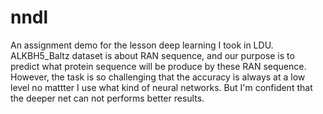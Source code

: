 # nndl
An assignment demo for the lesson deep learning I took in LDU.
ALKBH5_Baltz dataset is about RAN sequence, and our purpose is to predict what protein sequence will be produce by these RAN sequence. However, the task is so challenging that the accuracy is always at a low level no mattter I use what kind of neural networks. But I'm confident that the deeper net can not performs better results.
